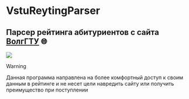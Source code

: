 # VstuReytingParser
## Парсер рейтинга абитуриентов с сайта [ВолгГТУ](https://welcome.vstu.ru/acceptance/reyting/) 🌐

![](https://komarev.com/ghpvc/?username=belachkin)


> [!WARNING]
> Данная программа направлена на более комфортный доступ к своим данным в рейтинге и не несет цели навредить сайту или получить преимущество при поступлении

